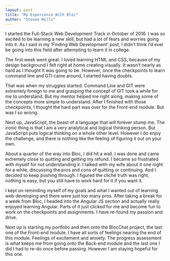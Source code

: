 ```yaml
---
layout: post
title: "My Experience With Bloc"
author: "Steven Mills"
---
```


I started the Full-Stack Web Development Track in October of 2016. I was so excited to be learning a new skill, but had a lot of fears and worries going into it. As I said in my ‘Finding Web Development’ post, I didn’t think I’d ever be going into this field after attempting to learn it in college.

The first week went great. I loved learning HTML and CSS, because of my design background I felt right at home creating visually. It wasn’t nearly as hard as I thought it was going to be. However, once the checkpoints to learn command line and GTI came around, I started having doubts.

That was when my struggles started. Command Line and GIT were extremely foreign to me and grasping the concept of GIT took a while for me to understand. But my mentor helped me right along, making some of the concepts more simple to understand. After I finished with those checkpoints, I thought the hard part was over for the Front-end module. But was I so wrong.

Next up, JavaScript, the beast of a language that will forever stump me. The ironic thing is that I am a very analytical and logical thinking person. But JavaScript puts logical thinking on a whole other level. However I do enjoy the challenge, and there is nothing like the feeling of figuring it out on your own.

About a quarter of the way into Bloc, I did hit a wall. I was done and came extremely close to quitting and getting my refund. I became so frustrated with myself for not understanding it. I talked with my wife about it one night for a while, discussing the pros and cons of quitting or continuing. And I decided to keep pushing through. I figured the cliché truth was right, nothing is easy, but you still have to work hard for it if you want it.

I kept on reminding myself of my goals and what I wanted out of learning web developing and there were just too many pros. After taking a break for a week from Bloc, I headed into the Angular JS section and actually really enjoyed learning Angular. Parts of it just clicked for me and become fun to work on the checkpoints and assignments. I have re-found my passion and drive.

Next up is starting my portfolio and then onto the BlocChat project, the last one of the Front-end module. I have all sorts of feelings nearing the end of this module. Feelings of excitement and anxiety. The progress assessment is what keeps me from going onto the Back-end module and the last one I did I had to re-do once before passing. However I am staying hopeful for this one.
